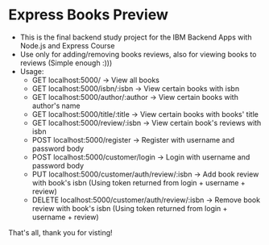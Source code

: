 # Express Books Preview  
- This is the final backend study project for the IBM Backend Apps with Node.js and Express Course  
- Use only for adding/removing books reviews, also for viewing books to reviews (Simple enough :)))
- Usage:  
  - GET localhost:5000/ -> View all books  
  - GET localhost:5000/isbn/:isbn -> View certain books with isbn  
  - GET localhost:5000/author/:author -> View certain books with author's name  
  - GET localhost:5000/title/:title -> View certain books with books' title  
  - GET localhost:5000/review/:isbn -> View certain book's reviews with isbn  
  - POST localhost:5000/register -> Register with username and password body  
  - POST localhost:5000/customer/login -> Login with username and password body  
  - PUT localhost:5000/customer/auth/review/:isbn -> Add book review with book's isbn (Using token returned from login + username + review)  
  - DELETE localhost:5000/customer/auth/review/:isbn -> Remove book review with book's isbn (Using token returned from login + username + review)
 
That's all, thank you for visting!
